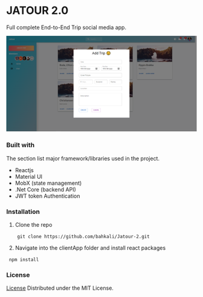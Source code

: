 # JATOUR 2.0

Full complete End-to-End Trip social media app.

<div align="center">
    <img src="./asset/Jatour-1.PNG" alt="Logo" width="800" >
</div>

### Built with

The section list major framework/libraries used in the project.

- Reactjs
- Material UI
- MobX (state management)
- .Net Core (backend API)
- JWT token Authentication

### Installation

1. Clone the repo

```
    git clone https://github.com/bahkali/Jatour-2.git
```

2. Navigate into the clientApp folder and install react packages

```
 npm install
```

### License

[License](./LICENSE) Distributed under the MIT License.
